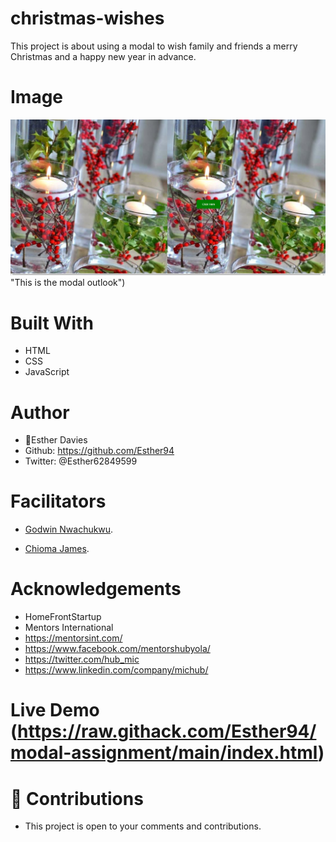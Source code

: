 # christmas-wishes
This project is about using a modal to wish family and friends a merry Christmas and a happy new year in advance.

## 
# Image
![welcome interface.](images/bg-img-christmas.PNG) "This is the modal outlook")

# Built With
* HTML
* CSS
* JavaScript

# Author
* 👩Esther Davies
* Github: https://github.com/Esther94
* Twitter: @Esther62849599

# Facilitators
* [Godwin Nwachukwu](https://github.com/Gnwin).

* [Chioma James](https://github.com/Chiomy).

# Acknowledgements
* HomeFrontStartup
* Mentors International
* https://mentorsint.com/
* https://www.facebook.com/mentorshubyola/
* https://twitter.com/hub_mic
* https://www.linkedin.com/company/michub/

# Live Demo (https://raw.githack.com/Esther94/modal-assignment/main/index.html)

# 🤝 Contributions
* This project is open to your comments and contributions.
